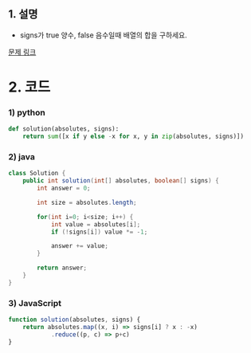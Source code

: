 ## 1. 설명
- signs가 true 양수, false 음수일때 배열의 합을 구하세요.

[문제 링크](https://programmers.co.kr/learn/courses/30/lessons/76501)

# 2. 코드
### 1) python
```python
def solution(absolutes, signs):
    return sum([x if y else -x for x, y in zip(absolutes, signs)])
```

### 2) java
```java
class Solution {
    public int solution(int[] absolutes, boolean[] signs) {
        int answer = 0;

        int size = absolutes.length;

        for(int i=0; i<size; i++) {
            int value = absolutes[i];
            if (!signs[i]) value *= -1;

            answer += value;
        }

        return answer;
    }
}
```

### 3) JavaScript
```js
function solution(absolutes, signs) {
    return absolutes.map((x, i) => signs[i] ? x : -x)
            .reduce((p, c) => p+c)
}
```